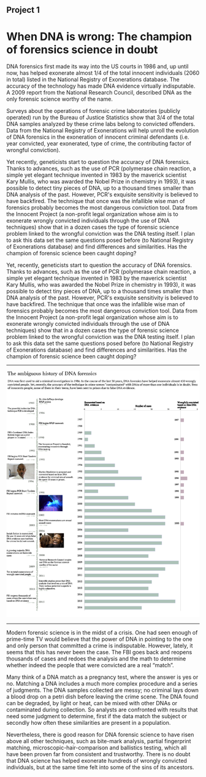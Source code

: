 ## Project 1

# When DNA is wrong: The champion of forensics science in doubt

DNA forensics first made its way into the US courts in 1986 and, up until now, has helped exonerate almost 1/4 of the total innocent individuals (2060 in total) listed in the National Registry of Exonerations database. The accuracy of the technology has made DNA evidence virtually indisputable. A 2009 report from the National Research Council, described DNA as the only forensic science worthy of the name.

Surveys about the operations of forensic crime laboratories (publicly operated) run by the Bureau of Justice Statistics show that 3/4 of the total DNA samples analyzed by these crime labs belong to convicted offenders. Data from the National Registry of Exonerations will help unroll the evolution of DNA forensics in the exoneration of innocent criminal defendants (i.e. year convicted, year exonerated, type of crime, the contributing factor of wrongful conviction).

Yet recently, geneticists start to question the accuracy of DNA forensics. Thanks to advances, such as the use of PCR (polymerase chain reaction, a simple yet elegant technique invented in 1983 by the maverick scientist Kary Mullis, who was awarded the Nobel Prize in chemistry in 1993), it was possible to detect tiny pieces of DNA, up to a thousand times smaller than DNA analysis of the past. However, PCR's exquisite sensitivity is believed to have backfired. The technique that once was the infallible wise man of forensics probably becomes the most dangerous conviction tool.
Data from the Innocent Project (a non-profit legal organization whose aim is to exonerate wrongly convicted individuals through the use of DNA techniques) show that in a dozen cases the type of forensic science problem linked to the wrongful conviction was the DNA testing itself. I plan to ask this data set the same questions posed before (to National Registry of Exonerations database) and find differences and similarities. Has the champion of forensic science been caught doping?

Yet, recently, geneticists start to question the accuracy of DNA forensics. Thanks to advances, such as the use of PCR (polymerase chain reaction, a simple yet elegant technique invented in 1983 by the maverick scientist Kary Mullis, who was awarded the Nobel Prize in chemistry in 1993), it was possible to detect tiny pieces of DNA, up to a thousand times smaller than DNA analysis of the past. However, PCR's exquisite sensitivity is believed to have backfired. The technique that once was the infallible wise man of forensics probably becomes the most dangerous conviction tool.
Data from the Innocent Project (a non-profit legal organization whose aim is to exonerate wrongly convicted individuals through the use of DNA techniques) show that in a dozen cases the type of forensic science problem linked to the wrongful conviction was the DNA testing itself. I plan to ask this data set the same questions posed before (to National Registry of Exonerations database) and find differences and similarities. Has the champion of forensic science been caught doping?




---


![](Updata_graph_6.png)

---





Modern forensic science is in the midst of a crisis. One had seen enough of prime-time TV would believe that the power of DNA in pointing to the one and only person that committed a crime is indisputable. However, lately, it seems that this has never been the case. The FBI goes back and reopens thousands of cases and redoes the analysis and the math to determine whether indeed the people that were convicted are a real “match”.

Many think of a DNA match as a pregnancy test, where the answer is yes or no. Matching a DNA includes a much more complex procedure and a series of judgments. The DNA samples collected are messy; no criminal lays down a blood drop on a petri dish before leaving the crime scene. The DNA found can be degraded, by light or heat, can be mixed with other DNAs or contaminated during collection. So analysts are confronted with results that need some judgment to determine, first if the data match the subject or secondly how often these similarities are present in a population.

Nevertheless, there is good reason for DNA forensic science to have risen above all other techniques, such as bite-mark analysis, partial fingerprint matching, microscopic-hair-comparison and ballistics testing, which all have been proven far from consistent and trustworthy. There is no doubt that DNA science has helped exonerate hundreds of wrongly convicted individuals, but at the same time felt into some of the sins of its ancestors.